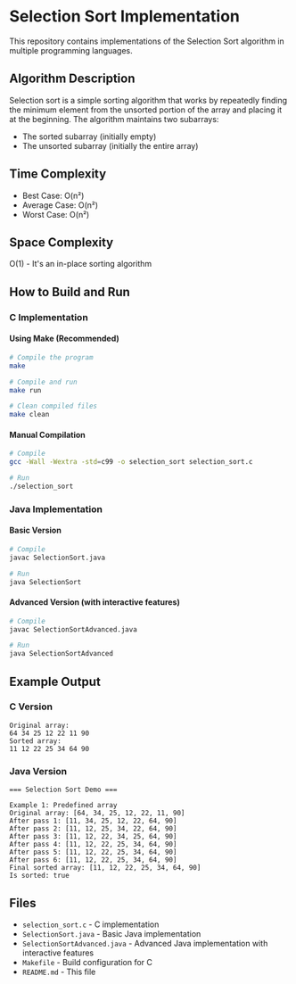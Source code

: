 # Selection Sort Implementation

This repository contains implementations of the Selection Sort algorithm in multiple programming languages.

## Algorithm Description

Selection sort is a simple sorting algorithm that works by repeatedly finding the minimum element from the unsorted portion of the array and placing it at the beginning. The algorithm maintains two subarrays:
- The sorted subarray (initially empty)
- The unsorted subarray (initially the entire array)

## Time Complexity
- Best Case: O(n²)
- Average Case: O(n²)
- Worst Case: O(n²)

## Space Complexity
O(1) - It's an in-place sorting algorithm

## How to Build and Run

### C Implementation

#### Using Make (Recommended)
```bash
# Compile the program
make

# Compile and run
make run

# Clean compiled files
make clean
```

#### Manual Compilation
```bash
# Compile
gcc -Wall -Wextra -std=c99 -o selection_sort selection_sort.c

# Run
./selection_sort
```

### Java Implementation

#### Basic Version
```bash
# Compile
javac SelectionSort.java

# Run
java SelectionSort
```

#### Advanced Version (with interactive features)
```bash
# Compile
javac SelectionSortAdvanced.java

# Run
java SelectionSortAdvanced
```

## Example Output

### C Version
```
Original array: 
64 34 25 12 22 11 90 
Sorted array: 
11 12 22 25 34 64 90 
```

### Java Version
```
=== Selection Sort Demo ===

Example 1: Predefined array
Original array: [64, 34, 25, 12, 22, 11, 90]
After pass 1: [11, 34, 25, 12, 22, 64, 90]
After pass 2: [11, 12, 25, 34, 22, 64, 90]
After pass 3: [11, 12, 22, 34, 25, 64, 90]
After pass 4: [11, 12, 22, 25, 34, 64, 90]
After pass 5: [11, 12, 22, 25, 34, 64, 90]
After pass 6: [11, 12, 22, 25, 34, 64, 90]
Final sorted array: [11, 12, 22, 25, 34, 64, 90]
Is sorted: true
```

## Files
- `selection_sort.c` - C implementation
- `SelectionSort.java` - Basic Java implementation
- `SelectionSortAdvanced.java` - Advanced Java implementation with interactive features
- `Makefile` - Build configuration for C
- `README.md` - This file
